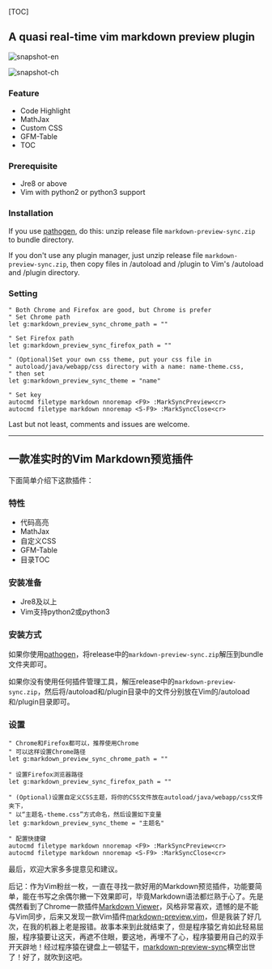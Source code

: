 [TOC]

## A quasi real-time vim markdown preview plugin

![snapshot-en](http://ozgrgjwvp.bkt.clouddn.com/markdown-preview-sync/en.png)

![snapshot-ch](http://ozgrgjwvp.bkt.clouddn.com/markdown-preview-sync/ch.png)

### Feature

- Code Highlight
- MathJax
- Custom CSS
- GFM-Table
- TOC

### Prerequisite

- Jre8 or above
- Vim with python2 or python3 support

### Installation

If you use [pathogen](https://github.com/tpope/vim-pathogen), do this: unzip release file `markdown-preview-sync.zip` to bundle directory.

If you don't use any plugin manager, just unzip release file `markdown-preview-sync.zip`, then copy files in /autoload and /plugin to Vim's /autoload and /plugin directory.

### Setting

```vim
" Both Chrome and Firefox are good, but Chrome is prefer
" Set Chrome path
let g:markdown_preview_sync_chrome_path = ""

" Set Firefox path
let g:markdown_preview_sync_firefox_path = ""

" (Optional)Set your own css theme, put your css file in
" autoload/java/webapp/css directory with a name: name-theme.css,
" then set
let g:markdown_preview_sync_theme = "name"

" Set key
autocmd filetype markdown nnoremap <F9> :MarkSyncPreview<cr>
autocmd filetype markdown nnoremap <S-F9> :MarkSyncClose<cr>
```

Last but not least, comments and issues are welcome.

---

## 一款准实时的Vim Markdown预览插件

下面简单介绍下这款插件：

### 特性

- 代码高亮
- MathJax
- 自定义CSS
- GFM-Table
- 目录TOC

### 安装准备

- Jre8及以上
- Vim支持python2或python3

### 安装方式

如果你使用[pathogen](https://github.com/tpope/vim-pathogen)，将release中的`markdown-preview-sync.zip`解压到bundle文件夹即可。

如果你没有使用任何插件管理工具，解压release中的`markdown-preview-sync.zip`，然后将/autoload和/plugin目录中的文件分别放在Vim的/autoload和/plugin目录即可。

### 设置

```vim
" Chrome和Firefox都可以，推荐使用Chrome
" 可以这样设置Chrome路径
let g:markdown_preview_sync_chrome_path = ""

" 设置Firefox浏览器路径
let g:markdown_preview_sync_firefox_path = ""

" (Optional)设置自定义CSS主题，将你的CSS文件放在autoload/java/webapp/css文件夹下，
" 以“主题名-theme.css”方式命名，然后设置如下变量
let g:markdown_preview_sync_theme = "主题名"

" 配置快捷键
autocmd filetype markdown nnoremap <F9> :MarkSyncPreview<cr>
autocmd filetype markdown nnoremap <S-F9> :MarkSyncClose<cr>
```

最后，欢迎大家多多提意见和建议。

后记：作为Vim粉丝一枚，一直在寻找一款好用的Markdown预览插件，功能要简单，能在书写之余偶尔撇一下效果即可，毕竟Markdown语法都烂熟于心了。先是偶然看到了Chrome一款插件[Markdown Viewer](https://chrome.google.com/webstore/detail/markdown-viewer/ckkdlimhmcjmikdlpkmbgfkaikojcbjk)，风格非常喜欢，遗憾的是不能与Vim同步，后来又发现一款Vim插件[markdown-preview.vim](https://github.com/iamcco/markdown-preview.vim)，但是我装了好几次，在我的机器上老是报错。故事本来到此就结束了，但是程序猿乞肯如此轻易屈服，程序猿要让这天，再遮不住眼，要这地，再埋不了心，程序猿要用自己的双手开天辟地！经过程序猿在键盘上一顿猛干，[markdown-preview-sync](https://github.com/pingao777/markdown-preview-sync)横空出世了！好了，就吹到这吧。
